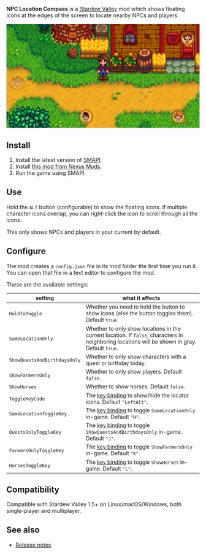 ﻿**NPC Location Compass** is a [Stardew Valley](http://stardewvalley.net/) mod which shows floating
icons at the edges of the screen to locate nearby NPCs and players. 

![](screenshot.png)

## Install
1. Install the latest version of [SMAPI](https://smapi.io).
2. Install [this mod from Nexus Mods](http://www.nexusmods.com/stardewvalley/mods/3045).
3. Run the game using SMAPI.

## Use
Hold the `ALT` button (configurable) to show the floating icons. If multiple character icons
overlap, you can right-click the icon to scroll through all the icons.

This only shows NPCs and players in your current by default.

## Configure
The mod creates a `config.json` file in its mod folder the first time you run it. You can open that
file in a text editor to configure the mod.

These are the available settings:

setting                 | what it affects
----------------------- | ---------------
`HoldToToggle`          | Whether you need to hold the button to show icons (else the button toggles them). Default `true`.
`SameLocationOnly`      | Whether to only show locations in the current location. If `false`, characters in neighboring locations will be shown in gray. Default `true`.
`ShowQuestsAndBirthdaysOnly` | Whether to only show characters with a quest or birthday today.
`ShowFarmersOnly`       | Whether to only show players. Default `false`.
`ShowHorses`            | Whether to show horses. Default `false`.
`ToggleKeyCode`         | The [key binding](https://stardewvalleywiki.com/Modding:Player_Guide/Key_Bindings) to show/hide the locator icons. Default `"LeftAlt"`.
`SameLocationToggleKey` | The [key binding](https://stardewvalleywiki.com/Modding:Player_Guide/Key_Bindings) to toggle `SameLocationOnly` in-game. Default `"H"`.
`QuestsOnlyToggleKey`   | The [key binding](https://stardewvalleywiki.com/Modding:Player_Guide/Key_Bindings) to toggle `ShowQuestsAndBirthdaysOnly` in-game. Default `"J"`.
`FarmersOnlyToggleKey`  | The [key binding](https://stardewvalleywiki.com/Modding:Player_Guide/Key_Bindings) to toggle `ShowFarmersOnly` in-game. Default `"K"`.
`HorsesToggleKey`       | The [key binding](https://stardewvalleywiki.com/Modding:Player_Guide/Key_Bindings) to toggle `ShowHorses` in-game. Default `"L"`.

## Compatibility
Compatible with Stardew Valley 1.5+ on Linux/macOS/Windows, both single-player and multiplayer.

## See also
* [Release notes](release-notes.md)
